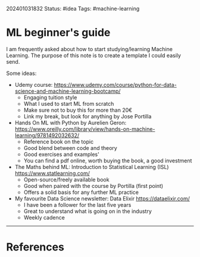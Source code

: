 
202401031832
Status: #idea
Tags: #machine-learning

# ML beginner's guide

I am frequently asked about how to start studying/learning Machine Learning. The purpose of this note is to create a template I could easily send.


Some ideas:
- Udemy course: https://www.udemy.com/course/python-for-data-science-and-machine-learning-bootcamp/
	- Engaging tuition style
	- What I used to start ML from scratch
	- Make sure not to buy this for more than 20€
	- Link my break, but look for anything by Jose Portilla
- Hands On ML with Python by Aurelien Geron: https://www.oreilly.com/library/view/hands-on-machine-learning/9781492032632/
	- Reference book on the topic
	- Good blend between code and theory
	- Good exercises and examples'
	- You can find a pdf online, worth buying the book, a good investment
- The Maths behind ML: Introduction to Statistical Learning (ISL) https://www.statlearning.com/
	- Open-source/freely available book
	- Good when paired with the course by Portilla (first point)
	- Offers a solid basis for any further ML practice
- My favourite Data Science newsletter: Data Elixir https://dataelixir.com/
	- I have been a follower for the last five years
	- Great to understand what is going on in the industry
	- Weekly cadence


___
# References